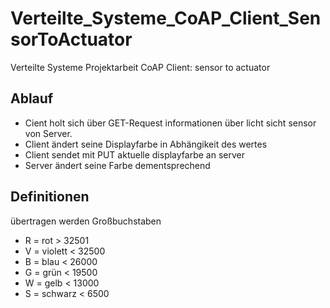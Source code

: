 # Verteilte_Systeme_CoAP_Client_SensorToActuator
 Verteilte Systeme Projektarbeit CoAP Client: sensor to actuator


## Ablauf
- Cient holt sich über GET-Request informationen über licht sicht sensor von Server.
- Client ändert seine Displayfarbe in Abhängikeit des wertes
- Client sendet mit PUT aktuelle displayfarbe an server
- Server ändert seine Farbe dementsprechend

## Definitionen
übertragen werden Großbuchstaben 
 - R = rot     > 32501
 - V = violett < 32500
 - B = blau    < 26000
 - G = grün    < 19500
 - W = gelb    < 13000
 - S = schwarz < 6500
 
 
